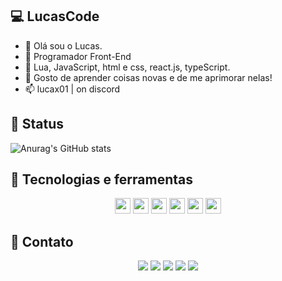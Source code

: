 ## 💻 LucasCode
- 👋 Olá sou o Lucas.
- 👀 Programador Front-End
- 🌱 Lua, JavaScript, html e css, react.js, typeScript.
- 💞️ Gosto de aprender coisas novas e de me aprimorar nelas!
- 📫 lucax01 | on discord

## 📔 Status
![Anurag's GitHub stats](https://github-readme-stats.vercel.app/api?username=Lucas-Henr&theme=dark&show_icons=true)

## 🧪 Tecnologias e ferramentas

<p align="center">
<img src="https://img.shields.io/badge/javascript-%23F7DF1E.svg?&style=for-the-badge&logo=javascript&logoColor=black" height="25"/>
<img src="https://img.shields.io/badge/Html-ffa500.svg?style=for-the-badge&logo=html5&logoColor=white" height="25" />
<img src="https://img.shields.io/badge/Css-7273ff.svg?style=for-the-badge&logo=css3&logoColor=white" height="25" />
<img src="https://img.shields.io/badge/node.js%20-%2343853D.svg?&style=for-the-badge&logo=node.js&logoColor=white" height="25"/>
<img src="https://img.shields.io/badge/-GitHub-181717?style=flat-square&logo=github" height="25"/>
 <img src="https://img.shields.io/badge/typescript-blue.svg?&style=for-the-badge&logo=typescript&logoColor=white" height="25"/>
</p> 

## 📡 Contato 
<p align="center">
<img src="https://cdn.discordapp.com/attachments/796183998434902047/870355448233086996/fotogi.jpg"/>
<img  href="porfolio-lucax.vercel.app" src="https://img.shields.io/badge/Discord-7289DA?style=for-the-badge&logo=discord&logoColor=white"/>
<img src="https://img.shields.io/badge/Instagram-E4405F?style=for-the-badge&logo=instagram&logoColor=white"/>
<img src="https://img.shields.io/badge/Zoom-2D8CFF?style=for-the-badge&logo=zoom&logoColor=white"/>
<img src="https://cdn.discordapp.com/attachments/796183998434902047/870443831701684264/gifoto.jpg"/>  
</p>

<!---
lucas-henr/lucas-henr is a ✨ special ✨ repository because its `README.md` (this file) appears on your GitHub profile.
You can click the Preview link to take a look at your changes.
--->
